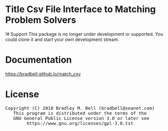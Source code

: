 # Title Csv File Interface to Matching Problem Solvers

!# Support
This package is no longer under development or supported.
You could clone it and start your own development stream.

# Documentation
https://bradbell.github.io/match_csv

# License
<pre>
Copyright (C) 2018 Bradley M. Bell (bradbell@seanet.com)
   This program is distributed under the terms of the
   GNU General Public License version 3.0 or later see
        https://www.gnu.org/licenses/gpl-3.0.txt
</pre>
